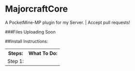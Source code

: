 # MajorcraftCore
A PocketMine-MP plugin for my Server. | Accept pull requests!

###Files Uploading Soon

##Install Instructions:
<table>
  <tr>
   <th>Steps:</th>
   <th>What To Do:</th>
  </tr>
  <tr>
    <td>
      Step 1:
      </td>

